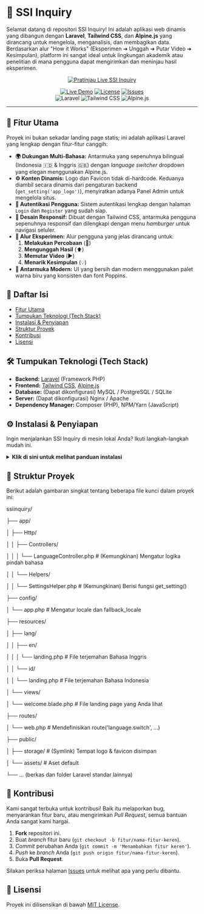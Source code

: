 # 🔬 SSI Inquiry

Selamat datang di repositori SSI Inquiry! Ini adalah aplikasi web dinamis yang dibangun dengan **Laravel**, **Tailwind CSS**, dan **Alpine.js** yang dirancang untuk mengelola, menganalisis, dan membagikan data. Berdasarkan alur "How it Works" (Eksperimen ➔ Unggah ➔ Putar Video ➔ Kesimpulan), platform ini sangat ideal untuk lingkungan akademik atau penelitian di mana pengguna dapat mengirimkan dan meninjau hasil eksperimen.

<p align="center">
  <a href="https://ssiinquiry.com/" target="_blank">
    <img src="https://image.thum.io/get/width/1200/crop/630/https://ssiinquiry.com/" alt="Pratinjau Live SSI Inquiry">
  </a>
</p>

<p align="center">
  <a href="https://ssiinquiry.com/" target="_blank"><img src="https://img.shields.io/badge/Website-ssiinquiry.com-blue.svg?style=for-the-badge" alt="Live Demo"></a>
  <a href="https://github.com/chandraes/ssiinquiry/blob/main/LICENSE"><img src="https://img.shields.io/badge/license-MIT-blue.svg?style=for-the-badge" alt="License"></a>
  <a href="https://github.com/chandraes/ssiinquiry/issues"><img src="https://img.shields.io/github/issues/chandraes/ssiinquiry?style=for-the-badge" alt="Issues"></a>
  <br>
  <img src="https://img.shields.io/badge/Laravel-FF2D20?style=for-the-badge&logo=laravel&logoColor=white" alt="Laravel">
  <img src="https://img.shields.io/badge/Tailwind_CSS-38B2AC?style=for-the-badge&logo=tailwind-css&logoColor=white" alt="Tailwind CSS">
  <img src="https://img.shields.io/badge/Alpine.js-8BC0D0?style=for-the-badge&logo=alpine.js&logoColor=black" alt="Alpine.js">
</p>

---

## 🌟 Fitur Utama

Proyek ini bukan sekadar landing page statis; ini adalah aplikasi Laravel yang lengkap dengan fitur-fitur canggih:

* **🌍 Dukungan Multi-Bahasa:** Antarmuka yang sepenuhnya bilingual (Indonesia 🇮🇩 & Inggris 🇬🇧) dengan *language switcher* dropdown yang elegan menggunakan Alpine.js.
* **⚙️ Konten Dinamis:** Logo dan Favicon tidak di-hardcode. Keduanya diambil secara dinamis dari pengaturan backend (`get_setting('app_logo')`), menyiratkan adanya Panel Admin untuk mengelola situs.
* **🔐 Autentikasi Pengguna:** Sistem autentikasi lengkap dengan halaman `Login` dan `Register` yang sudah siap.
* **📱 Desain Responsif:** Dibuat dengan Tailwind CSS, antarmuka pengguna sepenuhnya responsif dan dilengkapi dengan menu *hamburger* untuk navigasi seluler.
* **🧪 Alur Eksperimen:** Alur pengguna yang jelas dirancang untuk:
    1.  **Melakukan Percobaan** (🧪)
    2.  **Mengunggah Hasil** (⬆️)
    3.  **Memutar Video** (▶️)
    4.  **Menarik Kesimpulan** (💡)
* **🎨 Antarmuka Modern:** UI yang bersih dan modern menggunakan palet warna biru yang konsisten dan font Poppins.

## 🚀 Daftar Isi

* [Fitur Utama](#-fitur-utama)
* [Tumpukan Teknologi (Tech Stack)](#-tumpukan-teknologi-tech-stack)
* [Instalasi & Penyiapan](#%EF%B8%8F-instalasi--penyiapan)
* [Struktur Proyek](#-struktur-proyek)
* [Kontribusi](#-kontribusi)
* [Lisensi](#-lisensi)

## 🛠️ Tumpukan Teknologi (Tech Stack)

* **Backend:** [Laravel](https://laravel.com/) (Framework PHP)
* **Frontend:** [Tailwind CSS](https://tailwindcss.com/), [Alpine.js](https://alpinejs.dev/)
* **Database:** (Dapat dikonfigurasi) MySQL / PostgreSQL / SQLite
* **Server:** (Dapat dikonfigurasi) Nginx / Apache
* **Dependency Manager:** Composer (PHP), NPM/Yarn (JavaScript)

## ⚙️ Instalasi & Penyiapan

Ingin menjalankan SSI Inquiry di mesin lokal Anda? Ikuti langkah-langkah mudah ini.

<details>
<summary><strong>Klik di sini untuk melihat panduan instalasi</strong></summary>

<br>

1.  **Clone Repositori:**
    ```bash
    git clone [https://github.com/chandraes/ssiinquiry.git](https://github.com/chandraes/ssiinquiry.git)
    cd ssiinquiry
    ```

2.  **Instal Dependensi PHP:**
    ```bash
    composer install
    ```

3.  **Instal Dependensi JavaScript:**
    ```bash
    npm install
    ```

4.  **Siapkan File Environment:**
    ```bash
    cp .env.example .env
    ```

5.  **Generate Kunci Aplikasi:**
    ```bash
    php artisan key:generate
    ```

6.  **Konfigurasi `.env` Anda:**
    Buka file `.env` dan atur koneksi database Anda (DB_HOST, DB_PORT, DB_DATABASE, DB_USERNAME, DB_PASSWORD).

7.  **Jalankan Migrasi Database:**
    *(Asumsi Anda memiliki database yang sesuai untuk proyek ini, misal: `ssi_inquiry`)*
    ```bash
    php artisan migrate
    ```
    *(Opsional, jika Anda memiliki Seeder):*
    ```bash
    php artisan migrate --seed
    ```

8.  **Buat Symbolic Link untuk Storage:**
    Ini **sangat penting** agar logo dan favicon yang diunggah dari admin panel dapat diakses secara publik. (Situs live Anda menggunakannya!)
    ```bash
    php artisan storage:link
    ```

9.  **Kompilasi Aset Frontend (jika diperlukan):**
    Meskipun *landing page* menggunakan CDN, bagian *backend* kemungkinan memerlukan kompilasi aset.
    ```bash
    npm run dev
    ```

10. **Jalankan Server Development:**
    ```bash
    php artisan serve
    ```

Selesai! Aplikasi Anda sekarang seharusnya berjalan di `http://127.0.0.1:8000`.

</details>

## 📂 Struktur Proyek

Berikut adalah gambaran singkat tentang beberapa file kunci dalam proyek ini:

 ssiinquiry/

├── app/

│ ├── Http/

│ │ ├── Controllers/

│ │ │ └── LanguageController.php # (Kemungkinan) Mengatur logika pindah bahasa

│ │ └── Helpers/

│ │ └── SettingsHelper.php # (Kemungkinan) Berisi fungsi get_setting()

├── config/

│ └── app.php # Mengatur locale dan fallback_locale

├── resources/

│ ├── lang/

│ │ ├── en/

│ │ │ └── landing.php # File terjemahan Bahasa Inggris

│ │ └── id/

│ │ └── landing.php # File terjemahan Bahasa Indonesia

│ └── views/

│ └── welcome.blade.php # File landing page yang Anda lihat

├── routes/

│ └── web.php # Mendefinisikan route('language.switch', ...)

├── public/

│ ├── storage/ # (Symlink) Tempat logo & favicon disimpan

│ └── assets/ # Aset default

└── ... (berkas dan folder Laravel standar lainnya)

## 🤝 Kontribusi

Kami sangat terbuka untuk kontribusi! Baik itu melaporkan bug, menyarankan fitur baru, atau mengirimkan *Pull Request*, semua bantuan Anda sangat kami hargai.

1.  **Fork** repositori ini.
2.  Buat *branch* fitur baru (`git checkout -b fitur/nama-fitur-keren`).
3.  *Commit* perubahan Anda (`git commit -m 'Menambahkan fitur keren'`).
4.  *Push* ke *branch* Anda (`git push origin fitur/nama-fitur-keren`).
5.  Buka **Pull Request**.

Silakan periksa halaman [Issues](https://github.com/chandraes/ssiinquiry/issues) untuk melihat apa yang perlu dibantu.

## 📜 Lisensi

Proyek ini dilisensikan di bawah [MIT License](LICENSE).
